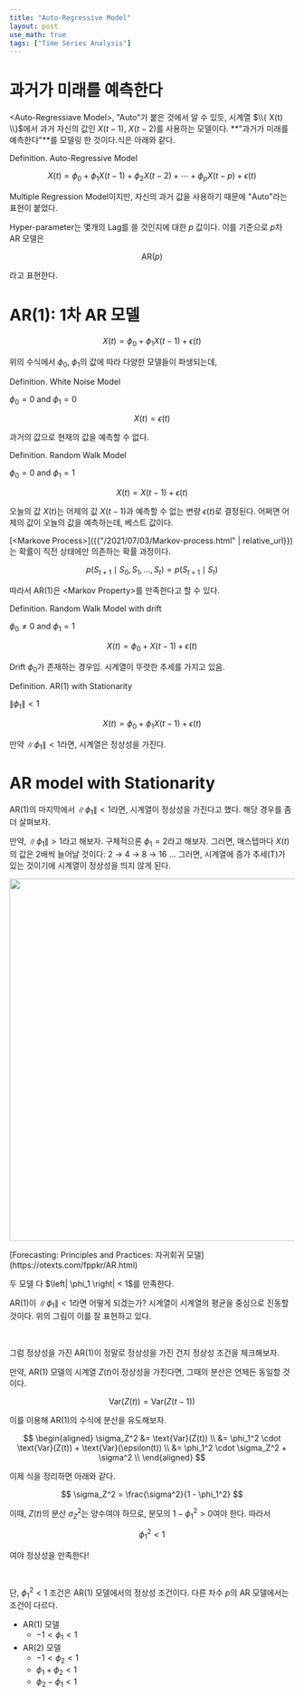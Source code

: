 ```yaml
---
title: "Auto-Regressive Model"
layout: post
use_math: true
tags: ["Time Series Analysis"]
---
```


# 과거가 미래를 예측한다

\<Auto-Regressiave Model\>, "Auto"가 붙은 것에서 알 수 있듯, 시계열 $\\{ X(t) \\}$에서 과거 자신의 값인 $X(t-1)$, $X(t-2)$를 사용하는 모델이다. **"과거가 미래를 예측한다"**를 모델링 한 것이다.식은 아래와 같다.

<div class="definition" markdown="1">

<span class="statement-title">Definition.</span> Auto-Regressive Model<br>

$$
X(t) = \phi_0 + \phi_1 X(t-1) + \phi_2 X(t-2) + \cdots + \phi_p X(t-p) + \epsilon(t)
$$

</div>

Multiple Regression Model이지만, 자신의 과거 값을 사용하기 때문에 "Auto"라는 표현이 붙었다.

Hyper-parameter는 몇개의 Lag를 쓸 것인지에 대한 $p$ 값이다. 이를 기준으로 $p$차 AR 모델은

$$
\text{AR}(p)
$$

라고 표현한다.

# AR(1): 1차 AR 모델

$$
X(t) = \phi_0 + \phi_1 X(t-1) + \epsilon(t)
$$

위의 수식에서 $\phi_0$, $\phi_1$의 값에 따라 다양한 모델들이 파생되는데,

<div class="statement" markdown="1">

<span class="statement-title">Definition.</span> White Noise Model<br>

$\phi_0 = 0$ and $\phi_1 = 0$

$$
X(t) = \epsilon(t)
$$

과거의 값으로 현재의 값을 예측할 수 없다.

</div>

<div class="statement" markdown="1">

<span class="statement-title">Definition.</span> Random Walk Model<br>

$\phi_0 = 0$ and $\phi_1 = 1$

$$
X(t) = X(t-1) + \epsilon(t)
$$

오늘의 값 $X(t)$는 어제의 값 $X(t-1)$과 예측할 수 없는 변량 $\epsilon(t)$로 결정된다. 어쩌면 어제의 값이 오늘의 값을 예측하는데, 베스트 값이다.

[\<Markove Process\>]({{"/2021/07/03/Markov-process.html" | relative_url}})는 확률이 직전 상태에만 의존하는 확률 과정이다.

$$
p(S_{t+1} \mid S_0, S_1, \dots, S_t) = p(S_{t+1} \mid S_t)
$$

따라서 AR(1)은 \<Markov Property\>를 만족한다고 할 수 있다.

</div>

<div class="statement" markdown="1">

<span class="statement-title">Definition.</span> Random Walk Model with drift<br>

$\phi_0 \ne 0$ and $\phi_1 = 1$

$$
X(t) = \phi_0 + X(t-1) + \epsilon(t)
$$

Drift $\phi_0$가 존재하는 경우임. 시계열이 뚜렷한 추세를 가지고 있음.

</div>

<div class="statement" markdown="1">

<span class="statement-title">Definition.</span> AR(1) with Stationarity<br>

$\left\| \phi_1 \right\| < 1$

$$
X(t) = \phi_0 + \phi_1 X(t-1) + \epsilon(t)
$$

만약 $\left\| \phi_1 \right\| < 1$라면, 시계열은 정상성을 가진다.

</div>

# AR model with Stationarity

AR(1)의 마지막에서 $\left\| \phi_1 \right\| < 1$라면, 시계열이 정상성을 가진다고 했다. 해당 경우를 좀더 살펴보자.

만약, $\left\| \phi_1 \right\| > 1$라고 해보자. 구체적으론 $\phi_1 = 2$라고 해보자. 그러면, 매스텝마다 $X(t)$의 값은 2배씩 늘어날 것이다: 2 → 4 → 8 → 16 ... 그러면, 시계열에 증가 추세(T)가 있는 것이기에 시계열이 정상성을 띄지 않게 된다.

<div class="img-wrapper">
  <img src="https://otexts.com/fppkr/fpp_files/figure-html/arp-1.png" width="640px">
  <p markdown="1">
    [Forecasting: Principles and Practices: 자귀회귀 모델](https://otexts.com/fppkr/AR.html)
  </p>
  <p arkdown="1">
    두 모델 다 $\left| \phi_1 \right| < 1$를 만족한다.
  </p>
</div>

AR(1)이 $\left\| \phi_1 \right\| < 1$라면 어떻게 되겠는가? 시계열이 시계열의 평균을 중심으로 진동할 것이다. 위의 그림이 이를 잘 표현하고 있다.

<br/>

그럼 정상성을 가진 AR(1)이 정말로 정상성을 가진 건지 정상성 조건을 체크해보자.

만약, AR(1) 모델의 시계열 $Z(t)$이 정상성을 가진다면, 그때의 분산은 언제든 동일할 것이다.

$$
\text{Var}(Z(t)) = \text{Var}(Z(t-1))
$$

이를 이용해 AR(1)의 수식에 분산을 유도해보자.

$$
\begin{aligned}
  \sigma_Z^2 
  &= \text{Var}(Z(t)) \\
  &= \phi_1^2 \cdot \text{Var}(Z(t)) + \text{Var}(\epsilon(t)) \\
  &= \phi_1^2 \cdot \sigma_Z^2 + \sigma^2 \\
\end{aligned}
$$

이제 식을 정리하면 아래와 같다.

$$
\sigma_Z^2 = \frac{\sigma^2}{1 - \phi_1^2}
$$

이때, $Z(t)$의 분산 $\sigma_Z^2$는 양수여야 하므로, 분모의 $1 - \phi_1^2 > 0$여야 한다. 따라서

$$
\phi_1^2 < 1
$$

여야 정상성을 만족한다!

<br/>

단, $\phi_1^2 < 1$ 조건은 AR(1) 모델에서의 정상성 조건이다. 다른 차수 $p$의 AR 모델에서는 조건이 다르다.

- AR(1) 모델
  - $-1 < \phi_1 < 1$
- AR(2) 모델
  - $-1 < \phi_2 < 1$
  - $\phi_1 + \phi_2 < 1$
  - $\phi_2 - \phi_1 < 1$